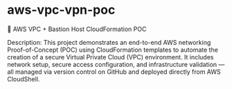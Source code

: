 # aws-vpc-vpn-poc
🚀 AWS VPC + Bastion Host CloudFormation POC

Description:
This project demonstrates an end-to-end AWS networking Proof-of-Concept (POC) using CloudFormation templates to automate the creation of a secure Virtual Private Cloud (VPC) environment. It includes network setup, secure access configuration, and infrastructure validation — all managed via version control on GitHub and deployed directly from AWS CloudShell.
